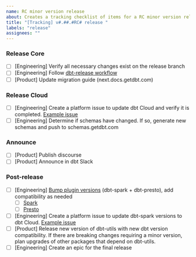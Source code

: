 ```yaml
---
name: RC minor version release
about: Creates a tracking checklist of items for a RC minor version release
title: "[Tracking] v#.##.#RC# release "
labels: "release"
assignees: ""
---
```


### Release Core

- [ ] [Engineering] Verify all necessary changes exist on the release branch
- [ ] [Engineering] Follow [dbt-release workflow](https://www.notion.so/dbtlabs/Releasing-b97c5ea9a02949e79e81db3566bbc8ef#03ff37da697d4d8ba63d24fae1bfa817)
- [ ] [Product] Update migration guide (next.docs.getdbt.com)

### Release Cloud

- [ ] [Engineering] Create a platform issue to update dbt Cloud and verify it is completed. [Example issue](https://github.com/dbt-labs/dbt-cloud/issues/3481)
- [ ] [Engineering] Determine if schemas have changed. If so, generate new schemas and push to schemas.getdbt.com

### Announce

- [ ] [Product] Publish discourse
- [ ] [Product] Announce in dbt Slack

### Post-release

- [ ] [Engineering] [Bump plugin versions](https://www.notion.so/dbtlabs/Releasing-b97c5ea9a02949e79e81db3566bbc8ef#f01854e8da3641179fbcbe505bdf515c) (dbt-spark + dbt-presto), add compatibility as needed
  - [ ] [Spark](https://github.com/dbt-labs/dbt-spark)
  - [ ] [Presto](https://github.com/dbt-labs/dbt-presto)
- [ ] [Engineering] Create a platform issue to update dbt-spark versions to dbt Cloud. [Example issue](https://github.com/dbt-labs/dbt-cloud/issues/3481)
- [ ] [Product] Release new version of dbt-utils with new dbt version compatibility. If there are breaking changes requiring a minor version, plan upgrades of other packages that depend on dbt-utils.
- [ ] [Engineering] Create an epic for the final release
